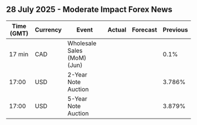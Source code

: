 ## 28 July 2025 - Moderate Impact Forex News

| Time (GMT) | Currency | Event | Actual | Forecast | Previous |
|------|----------|-------|--------|----------|----------|
| 17 min | CAD | Wholesale Sales (MoM) (Jun) |  |  | 0.1% |
| 17:00 | USD | 2-Year Note Auction |  |  | 3.786% |
| 17:00 | USD | 5-Year Note Auction |  |  | 3.879% |
